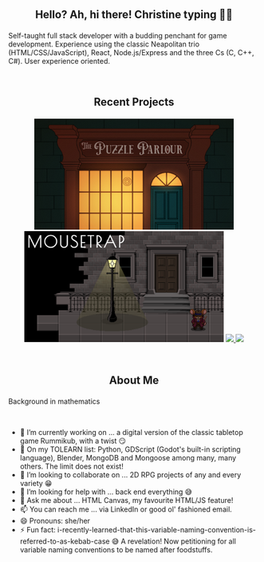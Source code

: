 ## <p align="center">Hello? Ah, hi there! Christine typing 👩‍💻</p>
Self-taught full stack developer with a budding penchant for game development. Experience using the classic Neapolitan trio (HTML/CSS/JavaScript), React, Node.js/Express and the three Cs (C, C++, C#). User experience oriented.

<br/>

## <p align="center">Recent Projects </p>

<p align="center">
  <img width="400" src="./puzzle-parlour-thumbnail.png" />
  <img width="400" src="./mousetrap-thumbnail.png" />
  <a href="https://github.com/chrislush/puzzleparlour">
    <img align="" src="https://github-readme-stats.vercel.app/api/pin/?username=chrislush&repo=puzzleparlour&theme=gruvbox_light" />
  </a>
  <a href="https://github.com/chrislush/mousetrap">
    <img align="" src="https://github-readme-stats.vercel.app/api/pin/?username=chrislush&repo=mousetrap&theme=gruvbox_light" />
  </a>
</p>

<br/>

## <p align="center">About Me</p>
Background in mathematics

<br/>

- 🔭 I’m currently working on ... a digital version of the classic tabletop game Rummikub, with a twist 😏 
- 🌱 On my TOLEARN list: Python, GDScript (Godot's built-in scripting language), Blender, MongoDB and Mongoose among many, many others. The limit does not exist!
- 👯 I’m looking to collaborate on ... 2D RPG projects of any and every variety 😁
- 🤔 I’m looking for help with ... back end everything 😅
- 💬 Ask me about ... HTML Canvas, my favourite HTML/JS feature!
- 📫 You can reach me ... via LinkedIn or good ol' fashioned email.
- 😄 Pronouns: she/her
- ⚡ Fun fact: i-recently-learned-that-this-variable-naming-convention-is-referred-to-as-kebab-case 😅 A revelation! Now petitioning for all variable naming conventions to be named after foodstuffs.
